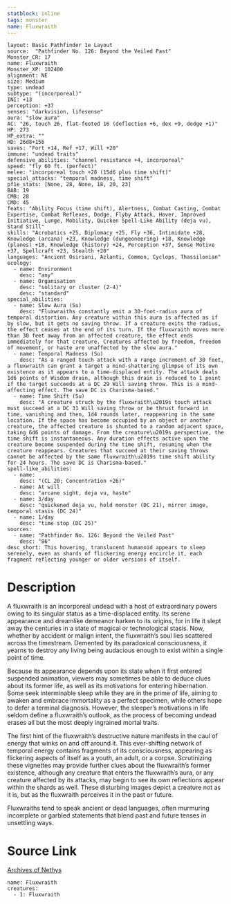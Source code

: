 ```yaml
---
statblock: inline
tags: monster
name: Fluxwraith
---
```

```statblock
layout: Basic Pathfinder 1e Layout
source:  "Pathfinder No. 126: Beyond the Veiled Past"
Monster_CR: 17
name: Fluxwraith
Monster_XP: 102400
alignment: NE
size: Medium
type: undead
subtype: "(incorporeal)"
INI: +13
perception: +37
senses: "darkvision, lifesense"
aura: "slow aura"
AC: "26, touch 26, flat-footed 16 (deflection +6, dex +9, dodge +1)"
HP: 273
HP_extra: ""
HD: 26d8+156
saves: "Fort +14, Ref +17, Will +20"
immune: "undead traits"
defensive_abilities: "channel resistance +4, incorporeal"
speed: "fly 60 ft. (perfect)"
melee: "incorporeal touch +28 (15d6 plus time shift)"
special_attacks: "temporal madness, time shift"
pf1e_stats: [None, 28, None, 18, 20, 23]
BAB: 19
CMB: 28
CMD: 45
feats: "Ability Focus (time shift), Alertness, Combat Casting, Combat Expertise, Combat Reflexes, Dodge, Flyby Attack, Hover, Improved Initiative, Lunge, Mobility, Quicken Spell-Like Ability (deja vu), Stand Still"
skills: "Acrobatics +25, Diplomacy +25, Fly +36, Intimidate +28, Knowledge (arcana) +23, Knowledge (dungeoneering) +18, Knowledge (planes) +18, Knowledge (history) +24, Perception +37, Sense Motive +37, Spellcraft +23, Stealth +20"
languages: "Ancient Osiriani, Azlanti, Common, Cyclops, Thassilonian"
ecology:
  - name: Environment
    desc: "any"
  - name: Organisation
    desc: "solitary or cluster (2-4)"
    desc: "standard"
special_abilities:
  - name: Slow Aura (Su)
    desc: "Fluxwraiths constantly emit a 30-foot-radius aura of temporal distortion. Any creature within this aura is affected as if by slow, but it gets no saving throw. If a creature exits the radius, the effect ceases at the end of its turn. If the fluxwraith moves more than 30 feet away from an affected creature, the effect ends immediately for that creature. Creatures affected by freedom, freedom of movement, or haste are unaffected by the slow aura."
  - name: Temporal Madness (Su)
    desc: "As a ranged touch attack with a range increment of 30 feet, a fluxwraith can grant a target a mind-shattering glimpse of its own existence as it appears to a time-displaced entity. The attack deals 1d6 points of Wisdom drain, although this drain is reduced to 1 point if the target succeeds at a DC 29 Will saving throw. This is a mind-affecting effect. The save DC is Charisma-based."
  - name: Time Shift (Su)
    desc: "A creature struck by the fluxwraith\u2019s touch attack must succeed at a DC 31 Will saving throw or be thrust forward in time, vanishing and then, 1d4 rounds later, reappearing in the same location. If the space has become occupied by an object or another creature, the affected creature is shunted to a random adjacent space, taking 6d6 points of damage. From the creature\u2019s perspective, the time shift is instantaneous. Any duration effects active upon the creature become suspended during the time shift, resuming when the creature reappears. Creatures that succeed at their saving throws cannot be affected by the same fluxwraith\u2019s time shift ability for 24 hours. The save DC is Charisma-based."
spell-like_abilities:
  - name:
    desc: "(CL 20; Concentration +26)"
  - name: At will
    desc: "arcane sight, deja vu, haste"
  - name: 3/day
    desc: "quickened deja vu, hold monster (DC 21), mirror image, temporal stasis (DC 24)"
  - name: 1/day
    desc: "time stop (DC 25)"
sources:
  - name: "Pathfinder No. 126: Beyond the Veiled Past"
    desc: "86"
desc_short: This hovering, translucent humanoid appears to sleep serenely, even as shards of flickering energy encircle it, each fragment reflecting younger or older versions of itself.
```
# Description
A fluxwraith is an incorporeal undead with a host of extraordinary powers owing to its singular status as a time-displaced entity. Its serene appearance and dreamlike demeanor harken to its origins, for in life it slept away the centuries in a state of magical or technological stasis. Now, whether by accident or malign intent, the fluxwraith’s soul lies scattered across the timestream. Demented by its paradoxical consciousness, it yearns to destroy any living being audacious enough to exist within a single point of time.

 Because its appearance depends upon its state when it first entered suspended animation, viewers may sometimes be able to deduce clues about its former life, as well as its motivations for entering hibernation. Some seek interminable sleep while they are in the prime of life, aiming to awaken and embrace immortality as a perfect specimen, while others hope to defer a terminal diagnosis. However, the sleeper’s motivations in life seldom define a fluxwraith’s outlook, as the process of becoming undead erases all but the most deeply ingrained mortal traits.

 The first hint of the fluxwraith’s destructive nature manifests in the caul of energy that winks on and off around it. This ever-shifting network of temporal energy contains fragments of its consciousness, appearing as flickering aspects of itself as a youth, an adult, or a corpse. Scrutinizing these vignettes may provide further clues about the fluxwraith’s former existence, although any creature that enters the fluxwraith’s aura, or any creature affected by its attacks, may begin to see its own reflections appear within the shards as well. These disturbing images depict a creature not as it is, but as the fluxwraith perceives it in the past or future.

 Fluxwraiths tend to speak ancient or dead languages, often murmuring incomplete or garbled statements that blend past and future tenses in unsettling ways.
# Source Link
[Archives of Nethys](https://aonprd.com/MonsterDisplay.aspx?ItemName=Fluxwraith)
```encounter-table
name: Fluxwraith
creatures:
  - 1: Fluxwraith
```
